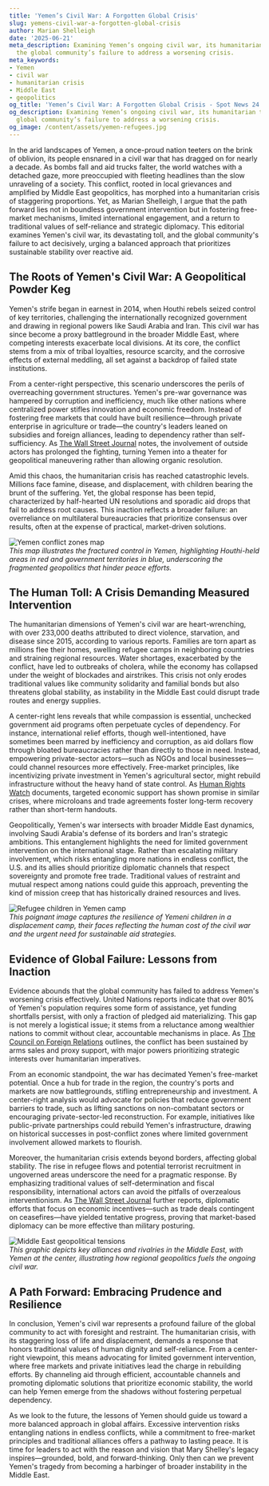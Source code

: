 ```yaml
---
title: 'Yemen’s Civil War: A Forgotten Global Crisis'
slug: yemens-civil-war-a-forgotten-global-crisis
author: Marian Shelleigh
date: '2025-06-21'
meta_description: Examining Yemen’s ongoing civil war, its humanitarian toll, and
  the global community’s failure to address a worsening crisis.
meta_keywords:
- Yemen
- civil war
- humanitarian crisis
- Middle East
- geopolitics
og_title: 'Yemen’s Civil War: A Forgotten Global Crisis - Spot News 24'
og_description: Examining Yemen’s ongoing civil war, its humanitarian toll, and the
  global community’s failure to address a worsening crisis.
og_image: /content/assets/yemen-refugees.jpg
---
```

<!-- $1 -->
In the arid landscapes of Yemen, a once-proud nation teeters on the brink of oblivion, its people ensnared in a civil war that has dragged on for nearly a decade. As bombs fall and aid trucks falter, the world watches with a detached gaze, more preoccupied with fleeting headlines than the slow unraveling of a society. This conflict, rooted in local grievances and amplified by Middle East geopolitics, has morphed into a humanitarian crisis of staggering proportions. Yet, as Marian Shelleigh, I argue that the path forward lies not in boundless government intervention but in fostering free-market mechanisms, limited international engagement, and a return to traditional values of self-reliance and strategic diplomacy. This editorial examines Yemen's civil war, its devastating toll, and the global community's failure to act decisively, urging a balanced approach that prioritizes sustainable stability over reactive aid.

## The Roots of Yemen's Civil War: A Geopolitical Powder Keg

Yemen's strife began in earnest in 2014, when Houthi rebels seized control of key territories, challenging the internationally recognized government and drawing in regional powers like Saudi Arabia and Iran. This civil war has since become a proxy battleground in the broader Middle East, where competing interests exacerbate local divisions. At its core, the conflict stems from a mix of tribal loyalties, resource scarcity, and the corrosive effects of external meddling, all set against a backdrop of failed state institutions.

From a center-right perspective, this scenario underscores the perils of overreaching government structures. Yemen's pre-war governance was hampered by corruption and inefficiency, much like other nations where centralized power stifles innovation and economic freedom. Instead of fostering free markets that could have built resilience—through private enterprise in agriculture or trade—the country's leaders leaned on subsidies and foreign alliances, leading to dependency rather than self-sufficiency. As [The Wall Street Journal](https://www.wsj.com/articles/yemen-civil-war-analysis) notes, the involvement of outside actors has prolonged the fighting, turning Yemen into a theater for geopolitical maneuvering rather than allowing organic resolution.

Amid this chaos, the humanitarian crisis has reached catastrophic levels. Millions face famine, disease, and displacement, with children bearing the brunt of the suffering. Yet, the global response has been tepid, characterized by half-hearted UN resolutions and sporadic aid drops that fail to address root causes. This inaction reflects a broader failure: an overreliance on multilateral bureaucracies that prioritize consensus over results, often at the expense of practical, market-driven solutions.

![Yemen conflict zones map](/content/assets/yemen-conflict-zones-map.jpg)  
*This map illustrates the fractured control in Yemen, highlighting Houthi-held areas in red and government territories in blue, underscoring the fragmented geopolitics that hinder peace efforts.*

## The Human Toll: A Crisis Demanding Measured Intervention

The humanitarian dimensions of Yemen's civil war are heart-wrenching, with over 233,000 deaths attributed to direct violence, starvation, and disease since 2015, according to various reports. Families are torn apart as millions flee their homes, swelling refugee camps in neighboring countries and straining regional resources. Water shortages, exacerbated by the conflict, have led to outbreaks of cholera, while the economy has collapsed under the weight of blockades and airstrikes. This crisis not only erodes traditional values like community solidarity and familial bonds but also threatens global stability, as instability in the Middle East could disrupt trade routes and energy supplies.

A center-right lens reveals that while compassion is essential, unchecked government aid programs often perpetuate cycles of dependency. For instance, international relief efforts, though well-intentioned, have sometimes been marred by inefficiency and corruption, as aid dollars flow through bloated bureaucracies rather than directly to those in need. Instead, empowering private-sector actors—such as NGOs and local businesses—could channel resources more effectively. Free-market principles, like incentivizing private investment in Yemen's agricultural sector, might rebuild infrastructure without the heavy hand of state control. As [Human Rights Watch](https://www.hrw.org/topic/middle-eastnorth-africa/yemen) documents, targeted economic support has shown promise in similar crises, where microloans and trade agreements foster long-term recovery rather than short-term handouts.

Geopolitically, Yemen's war intersects with broader Middle East dynamics, involving Saudi Arabia's defense of its borders and Iran's strategic ambitions. This entanglement highlights the need for limited government intervention on the international stage. Rather than escalating military involvement, which risks entangling more nations in endless conflict, the U.S. and its allies should prioritize diplomatic channels that respect sovereignty and promote free trade. Traditional values of restraint and mutual respect among nations could guide this approach, preventing the kind of mission creep that has historically drained resources and lives.

![Refugee children in Yemen camp](/content/assets/yemen-refugee-children-camp.jpg)  
*This poignant image captures the resilience of Yemeni children in a displacement camp, their faces reflecting the human cost of the civil war and the urgent need for sustainable aid strategies.*

## Evidence of Global Failure: Lessons from Inaction

Evidence abounds that the global community has failed to address Yemen's worsening crisis effectively. United Nations reports indicate that over 80% of Yemen's population requires some form of assistance, yet funding shortfalls persist, with only a fraction of pledged aid materializing. This gap is not merely a logistical issue; it stems from a reluctance among wealthier nations to commit without clear, accountable mechanisms in place. As [The Council on Foreign Relations](https://www.cfr.org/backgrounder/yemen-crisis) outlines, the conflict has been sustained by arms sales and proxy support, with major powers prioritizing strategic interests over humanitarian imperatives.

From an economic standpoint, the war has decimated Yemen's free-market potential. Once a hub for trade in the region, the country's ports and markets are now battlegrounds, stifling entrepreneurship and investment. A center-right analysis would advocate for policies that reduce government barriers to trade, such as lifting sanctions on non-combatant sectors or encouraging private-sector-led reconstruction. For example, initiatives like public-private partnerships could rebuild Yemen's infrastructure, drawing on historical successes in post-conflict zones where limited government involvement allowed markets to flourish.

Moreover, the humanitarian crisis extends beyond borders, affecting global stability. The rise in refugee flows and potential terrorist recruitment in ungoverned areas underscore the need for a pragmatic response. By emphasizing traditional values of self-determination and fiscal responsibility, international actors can avoid the pitfalls of overzealous interventionism. As [The Wall Street Journal](https://www.wsj.com/articles/yemen-conflict-overview) further reports, diplomatic efforts that focus on economic incentives—such as trade deals contingent on ceasefires—have yielded tentative progress, proving that market-based diplomacy can be more effective than military posturing.

![Middle East geopolitical tensions](/content/assets/middle-east-yemen-tensions.jpg)  
*This graphic depicts key alliances and rivalries in the Middle East, with Yemen at the center, illustrating how regional geopolitics fuels the ongoing civil war.*

## A Path Forward: Embracing Prudence and Resilience

In conclusion, Yemen's civil war represents a profound failure of the global community to act with foresight and restraint. The humanitarian crisis, with its staggering loss of life and displacement, demands a response that honors traditional values of human dignity and self-reliance. From a center-right viewpoint, this means advocating for limited government intervention, where free markets and private initiatives lead the charge in rebuilding efforts. By channeling aid through efficient, accountable channels and promoting diplomatic solutions that prioritize economic stability, the world can help Yemen emerge from the shadows without fostering perpetual dependency.

As we look to the future, the lessons of Yemen should guide us toward a more balanced approach in global affairs. Excessive intervention risks entangling nations in endless conflicts, while a commitment to free-market principles and traditional alliances offers a pathway to lasting peace. It is time for leaders to act with the reason and vision that Mary Shelley's legacy inspires—grounded, bold, and forward-thinking. Only then can we prevent Yemen's tragedy from becoming a harbinger of broader instability in the Middle East.